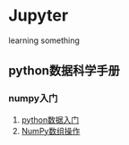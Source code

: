 # Jupyter
learning something

## python数据科学手册

### numpy入门

1. [python数据入门](https://nbviewer.jupyter.org/github/xiaotian9202/Jupyter/blob/main/python%E6%95%B0%E6%8D%AE%E7%A7%91%E5%AD%A6%E6%89%8B%E5%86%8C/python%E6%95%B0%E6%8D%AE.ipynb)
2. [NumPy数组操作](https://nbviewer.jupyter.org/github/xiaotian9202/Jupyter/blob/main/python数据科学手册/NumPy数据操作.ipynb)

